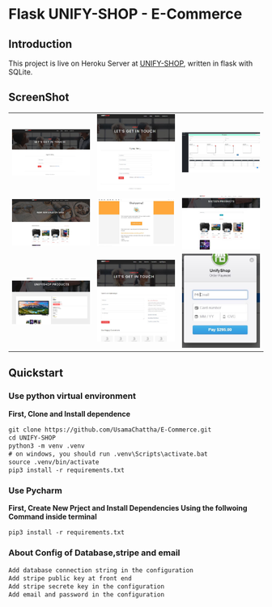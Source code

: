 # Flask UNIFY-SHOP   -  __E-Commerce__


## Introduction
This project is live on Heroku Server at [UNIFY-SHOP](https://ecom-web-app.herokuapp.com/), written in flask with SQLite. 

## ScreenShot

<table align="center">
    <tr>
        <td align="center">
            <a href="https://raw.githubusercontent.com/UsamaChattha/E-Commerce/main/ScreenShot/login.JPG">
                <img src="ScreenShot/login.JPG" alt="Screenshot Home" width="300px" />
            </a>
        </td>
        <td align="center">
            <a href="https://raw.githubusercontent.com/UsamaChattha/E-Commerce/main/ScreenShot/signup.JPG">
                <img src="ScreenShot/signup.JPG" alt="Screenshot Category" width="300px" />
            </a>
        </td>
                <td align="center">
            <a href="https://raw.githubusercontent.com/UsamaChattha/E-Commerce/main/ScreenShot/admin.JPG">
                <img src="ScreenShot/admin.JPG" alt="Screenshot Category" width="300px" />
            </a>
        </td>
    </tr>
    <tr>
        <td align="center">
            <a href="https://raw.githubusercontent.com/UsamaChattha/E-Commerce/main/ScreenShot/unifyshop1.JPG">
                <img src="ScreenShot/unifyshop1.JPG" alt="Screenshot Admin Panel" width="300px" />
            </a>
        </td>
        <td align="center">
            <a href="https://raw.githubusercontent.com/UsamaChattha/E-Commerce/main/ScreenShot/EmailCnofirmMessage.JPG">
                <img src="ScreenShot/EmailCnofirmMessage.JPG" alt="Screenshot Site Configuration" width="300px" />
            </a>
        </td>
                <td align="center">
            <a href="https://raw.githubusercontent.com/UsamaChattha/E-Commerce/main/ScreenShot/sales.JPG">
                <img src="ScreenShot/sales.JPG" alt="Screenshot Site Configuration" width="300px" />
            </a>
        </td>
    </tr>
    <tr>
        <td align="center">
            <a href="https://raw.githubusercontent.com/UsamaChattha/E-Commerce/main/ScreenShot/ProductDetail.JPG">
                <img src="ScreenShot/ProductDetail.JPG" alt="Screenshot Admin Panel" width="300px" />
            </a>
        </td>
        <td align="center">
            <a href="https://raw.githubusercontent.com/UsamaChattha/E-Commerce/main/ScreenShot/ContactUs.JPG">
                <img src="ScreenShot/ContactUs.JPG" alt="Screenshot Site Configuration" width="300px" />
            </a>
        </td>
                <td align="center">
            <a href="https://raw.githubusercontent.com/UsamaChattha/E-Commerce/main/ScreenShot/Stripe.JPG">
                <img src="ScreenShot/Stripe.JPG" alt="Screenshot Site Configuration" width="300px" />
            </a>
        </td>
    </tr>
</table>


## Quickstart

### Use python virtual environment
**First, Clone and Install dependence**
```
git clone https://github.com/UsamaChattha/E-Commerce.git
cd UNIFY-SHOP
python3 -m venv .venv
# on windows, you should run .venv\Scripts\activate.bat 
source .venv/bin/activate
pip3 install -r requirements.txt
```

<!-- **Second, Init db and run**
```
# modify .flaskenv and flaskshop/setting.py
flask createdb
flask seed
flask run
``` -->

### Use Pycharm 
**First, Create New Prject and Install Dependencies Using the follwoing Command inside terminal**
```
pip3 install -r requirements.txt
```
<!-- **Second, enter container and add fake data**
```
docker-compose exec web sh
flask createdb
flask seed
``` -->
### About Config of Database,stripe and email
```
Add database connection string in the configuration
Add stripe public key at front end
Add stripe secrete key in the configuration
Add email and password in the configuration
```
<!-- If the js files has been modified, you need to:


Redis and Elasticsearch is unabled by default, You can enable them for good performence and search ablitity. -->